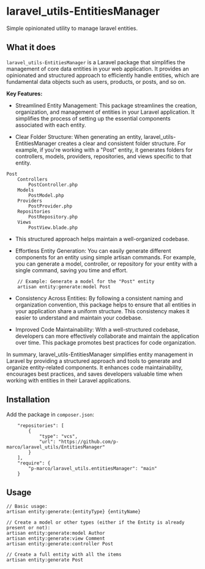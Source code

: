 # laravel_utils-EntitiesManager
Simple opinionated utility to manage laravel entities.

## What it does

`laravel_utils-EntitiesManager` is a Laravel package that simplifies the management of core data entities in your web application. It provides an opinionated and structured approach to efficiently handle entities, which are fundamental data objects such as users, products, or posts, and so on.

**Key Features:**

* Streamlined Entity Management: This package streamlines the creation, organization, and management of entities in your Laravel application. It simplifies the process of setting up the essential components associated with each entity.

* Clear Folder Structure: When generating an entity, laravel_utils-EntitiesManager creates a clear and consistent folder structure. For example, if you're working with a "Post" entity, it generates folders for controllers, models, providers, repositories, and views specific to that entity.

```
Post
    Controllers
        PostController.php
    Models
        PostModel.php
    Providers
        PostProvider.php
    Repositories
        PostRepository.php
    Views
        PostView.blade.php
```

* This structured approach helps maintain a well-organized codebase.

* Effortless Entity Generation: You can easily generate different components for an entity using simple artisan commands. For example, you can generate a model, controller, or repository for your entity with a single command, saving you time and effort.

```
    // Example: Generate a model for the "Post" entity
    artisan entity:generate:model Post
```

* Consistency Across Entities: By following a consistent naming and organization convention, this package helps to ensure that all entities in your application share a uniform structure. This consistency makes it easier to understand and maintain your codebase.

* Improved Code Maintainability: With a well-structured codebase, developers can more effectively collaborate and maintain the application over time. This package promotes best practices for code organization.

In summary, laravel_utils-EntitiesManager simplifies entity management in Laravel by providing a structured approach and tools to generate and organize entity-related components. It enhances code maintainability, encourages best practices, and saves developers valuable time when working with entities in their Laravel applications.

## Installation

Add the package in `composer.json`: 
```
    "repositories": [
        {
            "type": "vcs",
            "url": "https://github.com/p-marco/laravel_utils/EntitiesManager"
        }
    ],
    "require": {
        "p-marco/laravel_utils.entitiesManager": "main"
    }
```

## Usage

```
// Basic usage:
artisan entity:generate:{entityType} {entityName}

// Create a model or other types (either if the Entity is already present or not):
artisan entity:generate:model Author
artisan entity:generate:view Comment
artisan entity:generate:controller Post

// Create a full entity with all the items
artisan entity:generate Post

```
